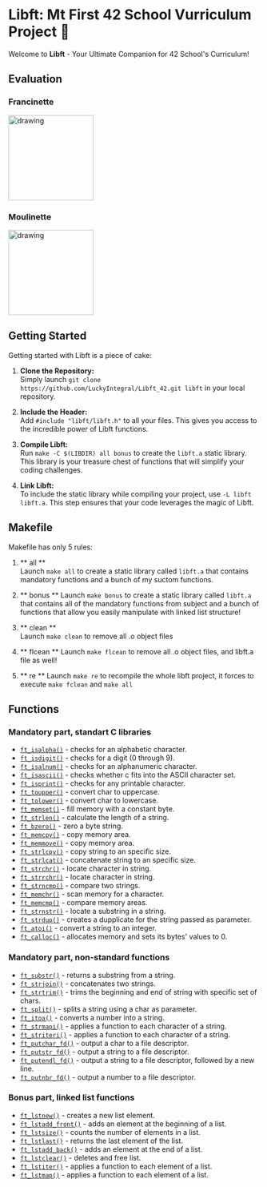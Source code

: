 # Libft: Mt First 42 School Vurriculum Project 🚀

Welcome to **Libft** - Your Ultimate Companion for 42 School's Curriculum!

## Evaluation

### Francinette

<img src="https://upload.wikimedia.org/wikipedia/commons/thumb/8/8d/42_Logo.svg/2048px-42_Logo.svg.png" alt="drawing" width="170"/>

### Moulinette

<img src="https://upload.wikimedia.org/wikipedia/commons/thumb/8/8d/42_Logo.svg/2048px-42_Logo.svg.png" alt="drawing" width="170"/>

## Getting Started

Getting started with Libft is a piece of cake:

1. **Clone the Repository:** \
Simply launch `git clone https://github.com/LuckyIntegral/Libft_42.git libft` in your local repository.

2. **Include the Header:** \
Add `#include "libft/libft.h"` to all your files. This gives you access to the incredible power of Libft functions.

3. **Compile Libft:** \
Run `make -C $(LIBDIR) all bonus` to create the `libft.a` static library. This library is your treasure chest of functions that will simplify your coding challenges.

4. **Link Libft:** \
To include the static library while compiling your project, use `-L libft libft.a`. This step ensures that your code leverages the magic of Libft.

## Makefile

Makefile has only 5 rules:

1. ** all ** \
Launch `make all` to create a static library called `libft.a` that contains mandatory functions and a bunch of my suctom functions.

2. ** bonus **
Launch `make bonus` to create a static library called `libft.a` that contains all of the mandatory functions from subject and a bunch of functions that allow you easily manipulate with linked list structure!

3. ** clean ** \
Launch `make clean` to remove all .o object files

4. ** flcean **
Launch `make flcean` to remove all .o object files, and libft.a file as well!

5. ** re **
Launch `make re` to recompile the whole libft project, it forces to execute `make fclean` and `make all`

## Functions
### Mandatory part, standart C libraries

- [`ft_isalpha()`](ft_isalpha.c)	- checks  for  an  alphabetic  character.
- [`ft_isdigit()`](ft_isdigit.c)	- checks for a digit (0 through 9).
- [`ft_isalnum()`](ft_isalnum.c)	- checks for an alphanumeric character.
- [`ft_isascii()`](ft_isascii.c)	- checks whether c fits into the ASCII character set.
- [`ft_isprint()`](ft_isprint.c)	- checks for any printable character.
- [`ft_toupper()`](ft_toupper.c)	- convert char to uppercase.
- [`ft_tolower()`](ft_tolower.c)	- convert char to lowercase.
- [`ft_memset()`](ft_memset.c)	- fill memory with a constant byte.
- [`ft_strlen()`](ft_strlen.c)	- calculate the length of a string.
- [`ft_bzero()`](ft_bzero.c)	- zero a byte string.
- [`ft_memcpy()`](ft_memcpy.c)	- copy memory area.
- [`ft_memmove()`](ft_memmove.c)	- copy memory area.
- [`ft_strlcpy()`](ft_strlcpy.c)	- copy string to an specific size.
- [`ft_strlcat()`](ft_strlcat.c)	- concatenate string to an specific size.
- [`ft_strchr()`](ft_strchr.c)	- locate character in string.
- [`ft_strrchr()`](ft_strrchr.c)	- locate character in string.
- [`ft_strncmp()`](ft_strncmp.c)	- compare two strings.
- [`ft_memchr()`](ft_memchr.c)	- scan memory for a character.
- [`ft_memcmp()`](ft_memcmp.c)	- compare memory areas.
- [`ft_strnstr()`](ft_strnstr.c)	- locate a substring in a string.
- [`ft_strdup()`](ft_strdup.c)	- creates a dupplicate for the string passed as parameter.
- [`ft_atoi()`](ft_atoi.c)	- convert a string to an integer.
- [`ft_calloc()`](ft_calloc.c)	- allocates memory and sets its bytes' values to 0.

### Mandatory part, non-standard functions
- [`ft_substr()`](ft_substr.c)	- returns a substring from a string.
- [`ft_strjoin()`](ft_strjoin.c)	- concatenates two strings.
- [`ft_strtrim()`](ft_strtrim.c)	- trims the beginning and end of string with specific set of chars.
- [`ft_split()`](ft_split.c)	- splits a string using a char as parameter.
- [`ft_itoa()`](ft_itoa.c)	- converts a number into a string.
- [`ft_strmapi()`](ft_strmapi.c)	- applies a function to each character of a string.
- [`ft_striteri()`](ft_striteri.c)	- applies a function to each character of a string.
- [`ft_putchar_fd()`](ft_putchar_fd.c)	- output a char to a file descriptor.
- [`ft_putstr_fd()`](ft_putstr_fd.c)	- output a string to a file descriptor.
- [`ft_putendl_fd()`](ft_putendl_fd.c)	- output a string to a file descriptor, followed by a new line.
- [`ft_putnbr_fd()`](ft_putnbr_fd.c)	- output a number to a file descriptor.

### Bonus part, linked list functions

- [`ft_lstnew()`](ft_lstnew.c)	- creates a new list element.
- [`ft_lstadd_front()`](ft_lstadd_front.c)	- adds an element at the beginning of a list.
- [`ft_lstsize()`](ft_lstsize.c)	- counts the number of elements in a list.
- [`ft_lstlast()`](ft_lstlast.c)	- returns the last element of the list.
- [`ft_lstadd_back()`](ft_lstadd_back.c)	- adds an element at the end of a list.
- [`ft_lstclear()`](ft_lstclear.c)	- deletes and free list.
- [`ft_lstiter()`](ft_lstiter.c)	- applies a function to each element of a list.
- [`ft_lstmap()`](ft_lstmap.c)	- applies a function to each element of a list.
